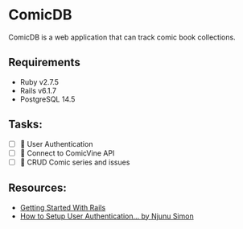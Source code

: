 # ComicDB

ComicDB is a web application that can track comic book collections.

## Requirements

- Ruby v2.7.5
- Rails v6.1.7
- PostgreSQL 14.5

## Tasks:

- [ ] 🤝 User Authentication
- [ ] 🔌 Connect to ComicVine API
- [ ] 💾 CRUD Comic series and issues

## Resources:

- [Getting Started With Rails](https://guides.rubyonrails.org/v6.1/getting_started.html)
- [How to Setup User Authentication... by Njunu Simon](https://www.section.io/engineering-education/how-to-setup-user-authentication-from-scratch-with-rails-6/#configuring-routes)